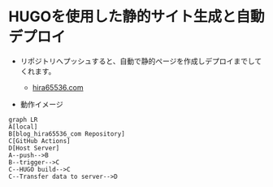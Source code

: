 # HUGOを使用した静的サイト生成と自動デプロイ

 - リポジトリへプッシュすると、自動で静的ページを作成しデプロイまでしてくれます。
   - [hira65536.com](https://hira65536.com/)


- 動作イメージ

```mermaid
graph LR
A[local]
B[blog_hira65536_com Repository]
C[GitHub Actions]
D[Host Server]
A--push-->B
B--trigger-->C
C--HUGO build-->C
C--Transfer data to server-->D
```

